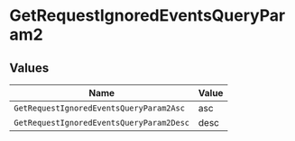 # GetRequestIgnoredEventsQueryParam2


## Values

| Name                                     | Value                                    |
| ---------------------------------------- | ---------------------------------------- |
| `GetRequestIgnoredEventsQueryParam2Asc`  | asc                                      |
| `GetRequestIgnoredEventsQueryParam2Desc` | desc                                     |
